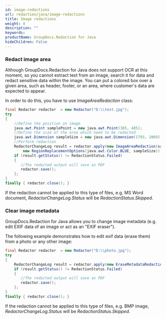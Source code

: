 ```yaml
---
id: image-redactions
url: redaction/java/image-redactions
title: Image redactions
weight: 4
description: ""
keywords: 
productName: GroupDocs.Redaction for Java
hideChildren: False
---
```

### Redact image area

Although GroupDocs.Redaction for Java does not support OCR at this moment, so you cannot extract text from an image, search it for data and redact sensitive data within the image. You can put a colored box over a given area, such as header, footer, or an area, where customer's data are expected to appear.

In order to do this, you have to use *ImageAreaRedaction* class:



```java
final Redactor redactor  = new Redactor("D:\\test.jpg");
try 
{
    //Define the position on image
    java.awt.Point samplePoint = new java.awt.Point(385, 485);
    //Define the size of the area which need to be redacted
    java.awt.Dimension sampleSize = new java.awt.Dimension(1793, 2069);
    //Perform redaction
    RedactorChangeLog result = redactor.apply(new ImageAreaRedaction(samplePoint,
        new RegionReplacementOptions(java.awt.Color.BLUE, sampleSize)));
    if (result.getStatus() != RedactionStatus.Failed)
    {
       //The redacted output will save as PDF 
       redactor.save();
    };
}
finally { redactor.close(); }
```

If the redaction cannot be applied to this type of files, e.g. MS Word document, *RedactorChangeLog.Status* will be *RedactionStatus.Skipped*.

### Clear image metadata

GroupDocs.Redaction for Java allows you to change image metadata (e.g. edit EXIF data of an image or act as an "EXIF eraser").

The following example demonstrates how to edit exif data (erase them) from a photo or any other image:



```java
final Redactor redactor  = new Redactor("D:\\photo.jpg");
try 
{
    RedactorChangeLog result = redactor.apply(new EraseMetadataRedaction(MetadataFilters.All));
    if (result.getStatus() != RedactionStatus.Failed)
    {
       //The redacted output will save as PDF 
       redactor.save();
    };
}
finally { redactor.close(); }
```

If the redaction cannot be applied to this type of files, e.g. BMP image, *RedactorChangeLog.Status* will be *RedactionStatus.Skipped*.
